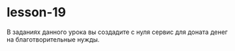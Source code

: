 # lesson-19
В заданиях данного урока вы создадите с нуля сервис для доната денег на благотворительные нужды.
